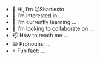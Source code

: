 - 👋 Hi, I’m @Shaniesto
- 👀 I’m interested in ...
- 🌱 I’m currently learning ...
- 💞️ I’m looking to collaborate on ...
- 📫 How to reach me ...
- 😄 Pronouns: ...
- ⚡ Fun fact: ...

<!---
Shaniesto/Shaniesto is a ✨ special ✨ repository because its `README.md` (this file) appears on your GitHub profile.
You can click the Preview link to take a look at your changes.
--->
